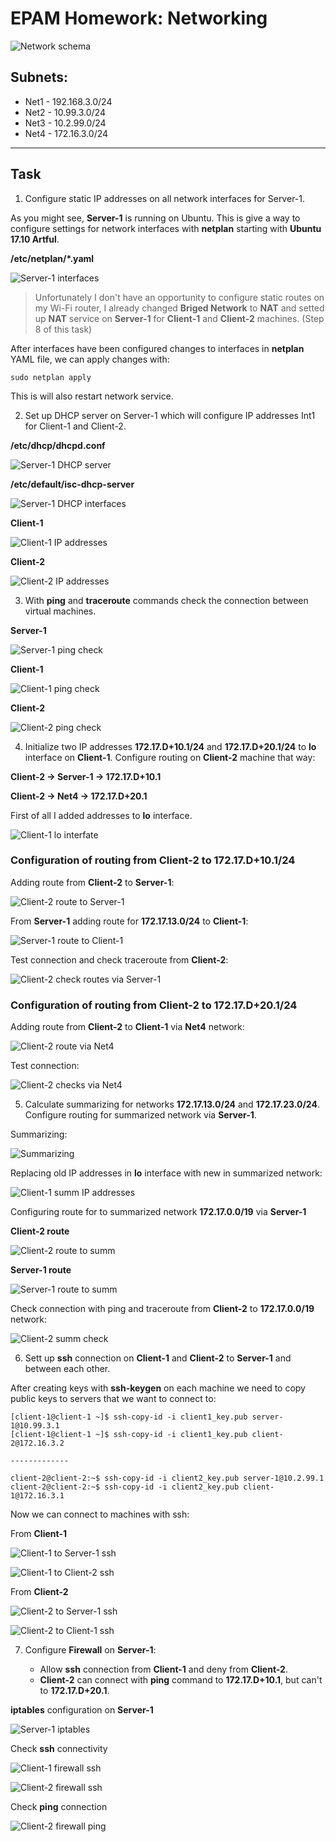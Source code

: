 # EPAM Homework: Networking

![Network schema](network_vm_plan.png)

## Subnets:
- Net1 - 192.168.3.0/24
- Net2 - 10.99.3.0/24
- Net3 - 10.2.99.0/24
- Net4 - 172.16.3.0/24

---
## Task

1. Configure static IP addresses on all network interfaces for Server-1.

As you might see, __Server-1__ is running on Ubuntu. This is give a way to configure settings for network interfaces with __netplan__ starting with __Ubuntu 17.10 Artful__.

__/etc/netplan/*.yaml__

![Server-1 interfaces](server_1_interfaces.png)

>Unfortunately I don't have an opportunity to configure static routes on my Wi-Fi router, I already changed __Briged Network__ to __NAT__ and setted up __NAT__ service on __Server-1__ for __Client-1__ and __Client-2__ machines. (Step 8 of this task)
 
After interfaces have been configured changes to interfaces in __netplan__ YAML file, we can apply changes with:

```
sudo netplan apply
```

This is will also restart network service.

2. Set up DHCP server on Server-1 which will configure IP addresses Int1 for Client-1 and Client-2.

__/etc/dhcp/dhcpd.conf__

![Server-1 DHCP server](server_1_dhcp_config.png)

__/etc/default/isc-dhcp-server__

![Server-1 DHCP interfaces](server_1_dhcp_interfaces.png)

__Client-1__

![Client-1 IP addresses](client_1_ips.png)

__Client-2__

![Client-2 IP addresses](client_2_ips.png)

3. With __ping__ and __traceroute__ commands check the connection between virtual machines.

__Server-1__

![Server-1 ping check](server_1_ping.png)

__Client-1__

![Client-1 ping check](client_1_ping.png)

__Client-2__

![Client-2 ping check](client_2_ping.png)

4. Initialize two IP addresses __172.17.D+10.1/24__ and __172.17.D+20.1/24__ to __lo__ interface on __Client-1__. Configure routing on __Client-2__ machine that way: 

__Client-2 -> Server-1 -> 172.17.D+10.1__

__Client-2 -> Net4 -> 172.17.D+20.1__

First of all I added addresses to __lo__ interface.

![Client-1 lo interfate](client_1_lo_ips.png)

### Configuration of routing from __Client-2__ to __172.17.D+10.1/24__

Adding route from __Client-2__ to __Server-1__:

![Client-2 route to Server-1](route_c2_s1.png)

From __Server-1__ adding route for __172.17.13.0/24__ to __Client-1__:

![Server-1 route to Client-1](route_s1_c1.png)

Test connection and check traceroute from __Client-2__:

![Client-2 check routes via Server-1](traceroute_c2_s1.png)

### Configuration of routing from __Client-2__ to __172.17.D+20.1/24__

Adding route from __Client-2__ to __Client-1__ via __Net4__ network:

![Client-2 route via Net4](route_c2_net4.png)

Test connection:

![Client-2 checks via Net4](traceroute_c2_net4.png)

5. Calculate summarizing for networks __172.17.13.0/24__ and __172.17.23.0/24__. Configure routing for summarized network via __Server-1__.

Summarizing:

![Summarizing](summarizing_v2.png)

Replacing old IP addresses in __lo__ interface with new in summarized network:

![Client-1 summ IP addresses](summ_ip_c1.png)

Configuring route for to summarized network __172.17.0.0/19__ via __Server-1__

__Client-2 route__

![Client-2 route to summ](summ_route_c2_s1.png)

__Server-1 route__

![Server-1 route to summ](summ_route_s1_c1.png)

Check connection with ping and traceroute from __Client-2__ to __172.17.0.0/19__ network:

![Client-2 summ check](summ_traceroute_c2.png)

6. Sett up __ssh__ connection on __Client-1__ and __Client-2__ to __Server-1__ and between each other.

After creating keys with __ssh-keygen__ on each machine we need to copy public keys to servers that we want to connect to:

```
[client-1@client-1 ~]$ ssh-copy-id -i client1_key.pub server-1@10.99.3.1
[client-1@client-1 ~]$ ssh-copy-id -i client1_key.pub client-2@172.16.3.2

-------------

client-2@client-2:~$ ssh-copy-id -i client2_key.pub server-1@10.2.99.1
client-2@client-2:~$ ssh-copy-id -i client2_key.pub client-1@172.16.3.1
```

Now we can connect to machines with ssh:

From __Client-1__

![Client-1 to Server-1 ssh](ssh_c1_s1.png)

![Client-1 to Client-2 ssh](ssh_c1_c2.png)

From __Client-2__

![Client-2 to Server-1 ssh](ssh_c2_s1.png)

![Client-2 to Client-1 ssh](ssh_c2_c1.png)

7. Configure __Firewall__ on __Server-1__:

    - Allow __ssh__ connection from __Client-1__ and deny from __Client-2__.
    - __Client-2__ can connect with __ping__ command to __172.17.D+10.1__, but can't to __172.17.D+20.1__.

__iptables__ configuration on __Server-1__

![Server-1 iptables](firewall_server_1.png)

Check __ssh__ connectivity

![Client-1 firewall ssh](firewall_c1_ssh.png)

![Client-2 firewall ssh](firewall_c2_ssh.png)

Check __ping__ connection

![Client-2 firewall ping](firewall_c2_ping.png)